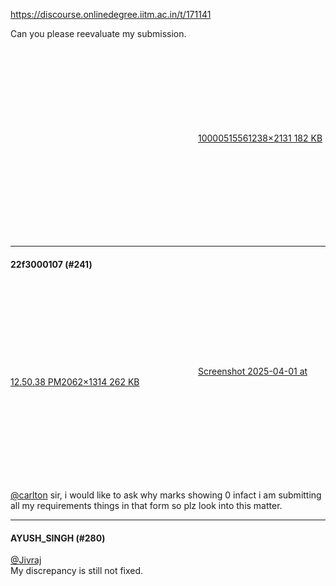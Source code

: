 https://discourse.onlinedegree.iitm.ac.in/t/171141

Can you please reevaluate my submission.<br/>
<div class="lightbox-wrapper"><a class="lightbox" data-download-href="/uploads/short-url/xunX3JZhHo3tnY4NZHV2dUWiaUg.jpeg?dl=1" href="https://europe1.discourse-cdn.com/flex013/uploads/iitm/original/3X/e/a/eab711c7e3854b0163bab1970630905785492718.jpeg" rel="noopener nofollow ugc" title="1000051556"><div class="meta"><svg aria-hidden="true" class="fa d-icon d-icon-far-image svg-icon"><use href="#far-image"></use></svg><span class="filename">1000051556</span><span class="informations">1238×2131 182 KB</span><svg aria-hidden="true" class="fa d-icon d-icon-discourse-expand svg-icon"><use href="#discourse-expand"></use></svg></div></a></div></p><hr>

<h4>22f3000107 (#241)</h4>
<p><div class="lightbox-wrapper"><a class="lightbox" data-download-href="/uploads/short-url/rIrFRUWhRQtmzIx5E6g379UXFYC.png?dl=1" href="https://europe1.discourse-cdn.com/flex013/uploads/iitm/original/3X/c/2/c240e636b74a12f59d3c0d50fc904bb7361a481a.png" rel="noopener nofollow ugc" title="Screenshot 2025-04-01 at 12.50.38 PM"><div class="meta"><svg aria-hidden="true" class="fa d-icon d-icon-far-image svg-icon"><use href="#far-image"></use></svg><span class="filename">Screenshot 2025-04-01 at 12.50.38 PM</span><span class="informations">2062×1314 262 KB</span><svg aria-hidden="true" class="fa d-icon d-icon-discourse-expand svg-icon"><use href="#discourse-expand"></use></svg></div></a></div></p>
<p><a class="mention" href="/u/carlton">@carlton</a> sir, i would like to ask why marks showing 0 infact i am submitting all my requirements things in that form so plz look into this matter.</p><hr>

<h4>AYUSH_SINGH (#280)</h4>
<p><a class="mention" href="/u/jivraj">@Jivraj</a><br/>
My discrepancy is still not fixed.